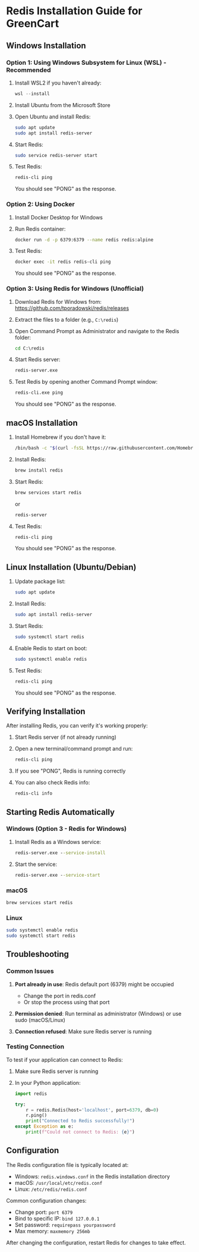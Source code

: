 # Redis Installation Guide for GreenCart

## Windows Installation

### Option 1: Using Windows Subsystem for Linux (WSL) - Recommended

1. Install WSL2 if you haven't already:
   ```powershell
   wsl --install
   ```

2. Install Ubuntu from the Microsoft Store

3. Open Ubuntu and install Redis:
   ```bash
   sudo apt update
   sudo apt install redis-server
   ```

4. Start Redis:
   ```bash
   sudo service redis-server start
   ```

5. Test Redis:
   ```bash
   redis-cli ping
   ```
   You should see "PONG" as the response.

### Option 2: Using Docker

1. Install Docker Desktop for Windows

2. Run Redis container:
   ```bash
   docker run -d -p 6379:6379 --name redis redis:alpine
   ```

3. Test Redis:
   ```bash
   docker exec -it redis redis-cli ping
   ```
   You should see "PONG" as the response.

### Option 3: Using Redis for Windows (Unofficial)

1. Download Redis for Windows from: https://github.com/tporadowski/redis/releases

2. Extract the files to a folder (e.g., `C:\redis`)

3. Open Command Prompt as Administrator and navigate to the Redis folder:
   ```cmd
   cd C:\redis
   ```

4. Start Redis server:
   ```cmd
   redis-server.exe
   ```

5. Test Redis by opening another Command Prompt window:
   ```cmd
   redis-cli.exe ping
   ```
   You should see "PONG" as the response.

## macOS Installation

1. Install Homebrew if you don't have it:
   ```bash
   /bin/bash -c "$(curl -fsSL https://raw.githubusercontent.com/Homebrew/install/HEAD/install.sh)"
   ```

2. Install Redis:
   ```bash
   brew install redis
   ```

3. Start Redis:
   ```bash
   brew services start redis
   ```
   or
   ```bash
   redis-server
   ```

4. Test Redis:
   ```bash
   redis-cli ping
   ```
   You should see "PONG" as the response.

## Linux Installation (Ubuntu/Debian)

1. Update package list:
   ```bash
   sudo apt update
   ```

2. Install Redis:
   ```bash
   sudo apt install redis-server
   ```

3. Start Redis:
   ```bash
   sudo systemctl start redis
   ```

4. Enable Redis to start on boot:
   ```bash
   sudo systemctl enable redis
   ```

5. Test Redis:
   ```bash
   redis-cli ping
   ```
   You should see "PONG" as the response.

## Verifying Installation

After installing Redis, you can verify it's working properly:

1. Start Redis server (if not already running)

2. Open a new terminal/command prompt and run:
   ```bash
   redis-cli ping
   ```

3. If you see "PONG", Redis is running correctly

4. You can also check Redis info:
   ```bash
   redis-cli info
   ```

## Starting Redis Automatically

### Windows (Option 3 - Redis for Windows)

1. Install Redis as a Windows service:
   ```cmd
   redis-server.exe --service-install
   ```

2. Start the service:
   ```cmd
   redis-server.exe --service-start
   ```

### macOS

```bash
brew services start redis
```

### Linux

```bash
sudo systemctl enable redis
sudo systemctl start redis
```

## Troubleshooting

### Common Issues

1. **Port already in use**: Redis default port (6379) might be occupied
   - Change the port in redis.conf
   - Or stop the process using that port

2. **Permission denied**: Run terminal as administrator (Windows) or use sudo (macOS/Linux)

3. **Connection refused**: Make sure Redis server is running

### Testing Connection

To test if your application can connect to Redis:

1. Make sure Redis server is running

2. In your Python application:
   ```python
   import redis
   
   try:
       r = redis.Redis(host='localhost', port=6379, db=0)
       r.ping()
       print("Connected to Redis successfully!")
   except Exception as e:
       print(f"Could not connect to Redis: {e}")
   ```

## Configuration

The Redis configuration file is typically located at:
- Windows: `redis.windows.conf` in the Redis installation directory
- macOS: `/usr/local/etc/redis.conf`
- Linux: `/etc/redis/redis.conf`

Common configuration changes:
- Change port: `port 6379`
- Bind to specific IP: `bind 127.0.0.1`
- Set password: `requirepass yourpassword`
- Max memory: `maxmemory 256mb`

After changing the configuration, restart Redis for changes to take effect.